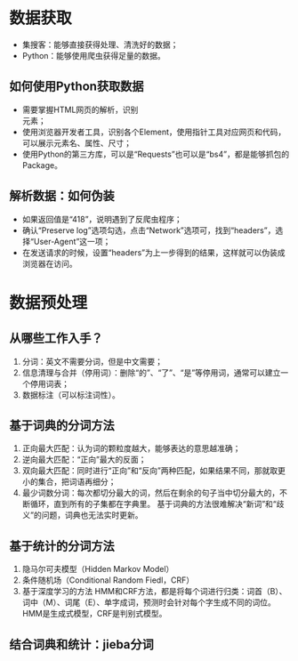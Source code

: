 # 数据获取
- 集搜客：能够直接获得处理、清洗好的数据；
- Python：能够使用爬虫获得足量的数据。
## 如何使用Python获取数据
- 需要掌握HTML网页的解析，识别<div>元素；
- 使用浏览器开发者工具，识别各个Element，使用指针工具对应网页和代码，可以展示元素名、属性、尺寸；
- 使用Python的第三方库，可以是“Requests”也可以是“bs4”，都是能够抓包的Package。
## 解析数据：如何伪装
- 如果返回值是“418”，说明遇到了反爬虫程序；
- 确认“Preserve log”选项勾选，点击“Network”选项可，找到“headers”，选择“User-Agent”这一项；
- 在发送请求的时候，设置“headers”为上一步得到的结果，这样就可以伪装成浏览器在访问。
# 数据预处理
## 从哪些工作入手？
1. 分词：英文不需要分词，但是中文需要；
2. 信息清理与合并（停用词）：删除“的”、“了”、“是”等停用词，通常可以建立一个停用词表；
3. 数据标注（可以标注词性）。
## 基于词典的分词方法
1. 正向最大匹配：认为词的颗粒度越大，能够表达的意思越准确；
2. 逆向最大匹配：“正向”最大的反面；
3. 双向最大匹配：同时进行“正向”和“反向”两种匹配，如果结果不同，那就取更小的集合，把词语再细分；
4. 最少词数分词：每次都切分最大的词，然后在剩余的句子当中切分最大的，不断循环，直到所有的子集都在字典里。
基于词典的方法很难解决“新词”和“歧义”的问题，词典也无法实时更新。
## 基于统计的分词方法
1. 隐马尔可夫模型（Hidden Markov Model）
2. 条件随机场（Conditional Random Fiedl，CRF）
3. 基于深度学习的方法
HMM和CRF方法，都是将每个词进行归类：词首（B）、词中（M）、词尾（E）、单字成词，预测时会针对每个字生成不同的词位。HMM是生成式模型，CRF是判别式模型。
## 结合词典和统计：jieba分词